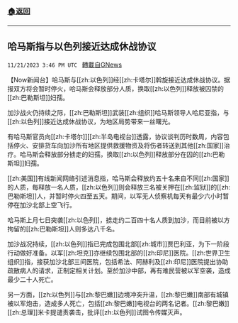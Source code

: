 ###  [:house:返回](README.md)
---


## 哈马斯指与以色列接近达成休战协议
`11/21/2023 3:46 PM UTC ` [轉載自GNews](https://gnews.org/articles/2000682)

【Now新闻台】哈马斯与[[zh:以色列]]经[[zh:卡塔尔]]斡旋接近达成休战协议。据报双方将会暂时停火，哈马斯会释放部分人质，换取[[zh:以色列]]释放被囚禁的[[zh:巴勒斯坦]]妇孺。

加沙战火仍持续之际，[[zh:巴勒斯坦]]武装[[zh:组织]]哈马斯领导人哈尼亚指，与[[zh:以色列]]接近达成休战协议，为地区局势带来一丝曙光。

有哈马斯官员向[[zh:卡塔尔]][[zh:半岛电视台]]透露，协议谈判历时数周，内容包括停火、安排货车向加沙所有地区提供救援物资及将伤者转送到其他[[zh:国家]]治疗。哈马斯会释放部分掳走的妇孺，换取[[zh:以色列]]释放部分在囚的[[zh:巴勒斯坦]]妇孺。

[[zh:美国]]有线新闻网络引述消息指，哈马斯会释放约五十名来自不同[[zh:国家]]的人质，每释放一名人质，[[zh:以色列]]则会释放三名被关押在[[zh:监狱]]的[[zh:巴勒斯坦]]人，并暂时停火四至五天。期间，以军无人侦察机每天有最少六小时暂停在加沙北部上空飞行。

哈马斯上月七日突袭[[zh:以色列]]，掳走约二百四十名人质到加沙，而目前被以方拘留的[[zh:巴勒斯坦]]人则多达八千名。

加沙战况持续，[[zh:以色列]]指已完成包围北部[[zh:城市]]贾巴利亚，为下一阶段行动做好准备。以军[[zh:坦克]]亦继续包围北部的[[zh:印尼]]医院。[[zh:世界卫生组织]]指，接获加沙北部三间医院，包括希法、阿赫利及[[zh:印尼]]医院提出协助疏散病人的请求，正制定相关计划。至於加沙中部，再有难民营被以军空袭，造成最少二十人死亡。

另一方面，[[zh:以色列]]与[[zh:黎巴嫩]]边境冲突升温，[[zh:黎巴嫩]]南部有城镇被以军炮击，造成多人死亡，包括[[zh:黎巴嫩]]电视台的两名记者。[[zh:黎巴嫩]][[zh:总理]]米卡提谴责袭击，批评[[zh:以色列]]试图令传媒灭声。
